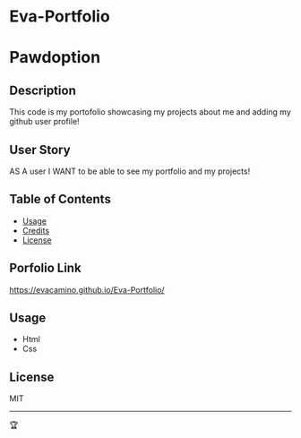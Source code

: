 # Eva-Portfolio
# Pawdoption

## Description
This code is my portofolio showcasing my projects about me and adding my github user profile!
## User Story
AS A user
I WANT to be able to see my portfolio and my projects!

## Table of Contents
- [Usage](#usage)
- [Credits](#credits)
- [License](#license)

## Porfolio Link
https://evacamino.github.io/Eva-Portfolio/





## Usage
- Html
- Css

## License
MIT


---

🏆 